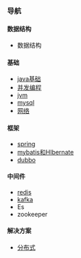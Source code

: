 ### 导航
#### 数据结构
- 数据结构
#### 基础
- [java基础](src/docs/java基础.md)
- [并发编程](src/docs/并发编程.md)
- [jvm](src/docs/jvm.md)
- [mysql](src/docs/mysql.md)
- [网络](src/docs/网络.md)
#### 框架
- [spring](src/docs/Spring.md) 
- [mybatis和HIbernate](src/docs/mybatis和HIbernate.md)
- [dubbo](src/docs/dubbo.md)
#### 中间件
- [redis](src/docs/Redis.md)
- [kafka](src/docs/kafka.md)
- Es
- zookeeper
#### 解决方案
- [分布式](src/docs/分布式.md)
